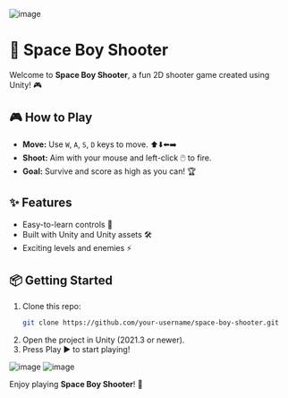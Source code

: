 ![image](https://github.com/user-attachments/assets/61c41d19-b32f-4fdb-b881-f2fb2302be92)
# 🚀 Space Boy Shooter

Welcome to **Space Boy Shooter**, a fun 2D shooter game created using Unity! 🎮

## 🎮 How to Play
- **Move:** Use `W`, `A`, `S`, `D` keys to move. ⬆️⬇️⬅️➡️  
- **Shoot:** Aim with your mouse and left-click 🖱️ to fire.  
- **Goal:** Survive and score as high as you can! 🏆

## ✨ Features
- Easy-to-learn controls 🎯  
- Built with Unity and Unity assets 🛠️  
- Exciting levels and enemies ⚡  

## 📦 Getting Started
1. Clone this repo:  
   ```bash
   git clone https://github.com/your-username/space-boy-shooter.git
   ```
2. Open the project in Unity (2021.3 or newer).  
3. Press Play ▶️ to start playing!

![image](https://github.com/user-attachments/assets/16709069-8058-48f7-bd20-c0007fdd7200)
![image](https://github.com/user-attachments/assets/1558a8cf-554b-46f9-9846-af93921a7ebd)


Enjoy playing **Space Boy Shooter**! 🚀
